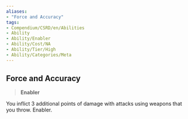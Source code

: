 ```yaml
---
aliases:
- "Force and Accuracy"
tags:
- Compendium/CSRD/en/Abilities
- Ability
- Ability/Enabler
- Ability/Cost/NA
- Ability/Tier/High
- Ability/Categories/Meta
---
```


  
## Force and Accuracy  
>**Enabler**
  
You inflict 3 additional points of damage with attacks using weapons that you throw. Enabler.